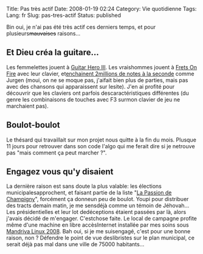 Title: Pas très actif
Date: 2008-01-19 02:24
Category: Vie quotidienne
Tags:
Lang: fr
Slug: pas-tres-actif
Status: published

Bin oui, je n'ai pas été très actif ces derniers temps, et pour plusieurs~~mauvaises~~ raisons...

Et Dieu créa la guitare...
--------------------------

Les femmelettes jouent à [Guitar Hero III](http://fr.wikipedia.org/wiki/Guitar_Hero_III). Les vraishommes jouent à [Frets On Fire](http://fretsonfire.sourceforge.net/) avec leur clavier, et[enchainent 2millions de notes à la seconde](http://www.prison.net/worldcharts/charts/players/liberforce/) comme Jurgen (moui, on ne se moque pas, j'aifait bien plus de parties, mais pas avec des chansons qui apparaissent sur lesite). J'en ai profité pour découvrir que les claviers ont parfois descaractéristiques différentes (du genre les combinaisons de touches avec F3 surmon clavier de jeu ne marchaient pas).

Boulot-boulot
-------------

Le thésard qui travaillait sur mon projet nous quitte à la fin du mois. Plusque 11 jours pour retrouver dans son code l'algo qui me ferait dire si je netrouve pas "mais comment ça peut marcher ?".

Engagez vous qu'y disaient
--------------------------

La dernière raison est sans doute la plus valable: les élections municipalesapprochent, et faisant partie de la liste "[La Passion de Champigny](http://www.champigny2008.fr)", forcément ça donneun peu de boulot. Youpi pour distribuer des tracts demain matin, je me sensdéjà comme un témoin de Jéhovah... Les présidentielles et leur lot dedéceptions étaient passées par là, alors j'avais décidé de m'engager. C'estchose faite. Le local de campagne profite même d'une machine en libre accèsInternet installée par mes soins sous [Mandriva Linux 2008](http://www.mandriva.com/fr). Bah oui, si je me suisengagé, c'est pour une bonne raison, non ? Défendre le point de vue deslibristes sur le plan municipal, ce serait déjà pas mal dans une ville de 75000 habitants...
